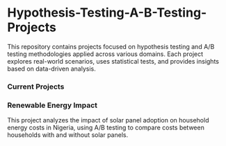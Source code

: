 # Hypothesis-Testing-A-B-Testing-Projects

This repository contains projects focused on hypothesis testing and A/B testing methodologies applied across various domains. Each project explores real-world scenarios, uses statistical tests, and provides insights based on data-driven analysis.

### Current Projects
### Renewable Energy Impact
This project analyzes the impact of solar panel adoption on household energy costs in Nigeria, using A/B testing to compare costs between households with and without solar panels.
